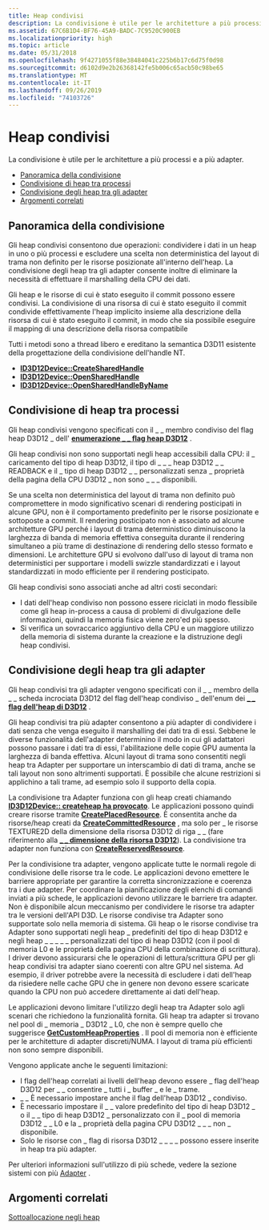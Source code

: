 ```yaml
---
title: Heap condivisi
description: La condivisione è utile per le architetture a più processi e a più adapter.
ms.assetid: 67C6B1D4-BF76-45A9-BADC-7C9520C900EB
ms.localizationpriority: high
ms.topic: article
ms.date: 05/31/2018
ms.openlocfilehash: 9f4271055f88e38484041c225b6b17c6d75f0d98
ms.sourcegitcommit: d6102d9e2b26368142fe5b006c65acb50c98be65
ms.translationtype: MT
ms.contentlocale: it-IT
ms.lasthandoff: 09/26/2019
ms.locfileid: "74103726"
---
```

# <a name="shared-heaps"></a>Heap condivisi

La condivisione è utile per le architetture a più processi e a più adapter.

-   [Panoramica della condivisione](#sharing-overview)
-   [Condivisione di heap tra processi](#sharing-heaps-across-processes)
-   [Condivisione degli heap tra gli adapter](#sharing-heaps-across-adapters)
-   [Argomenti correlati](#related-topics)

## <a name="sharing-overview"></a>Panoramica della condivisione

Gli heap condivisi consentono due operazioni: condividere i dati in un heap in uno o più processi e escludere una scelta non deterministica del layout di trama non definito per le risorse posizionate all'interno dell'heap. La condivisione degli heap tra gli adapter consente inoltre di eliminare la necessità di effettuare il marshalling della CPU dei dati.

Gli heap e le risorse di cui è stato eseguito il commit possono essere condivisi. La condivisione di una risorsa di cui è stato eseguito il commit condivide effettivamente l'heap implicito insieme alla descrizione della risorsa di cui è stato eseguito il commit, in modo che sia possibile eseguire il mapping di una descrizione della risorsa compatibile

Tutti i metodi sono a thread libero e ereditano la semantica D3D11 esistente della progettazione della condivisione dell'handle NT.

-   [**ID3D12Device::CreateSharedHandle**](/windows/win32/api/d3d12/nf-d3d12-id3d12device-createsharedhandle)
-   [**ID3D12Device::OpenSharedHandle**](/windows/win32/api/d3d12/nf-d3d12-id3d12device-opensharedhandle)
-   [**ID3D12Device::OpenSharedHandleByName**](/windows/win32/api/d3d12/nf-d3d12-id3d12device-opensharedhandlebyname)

## <a name="sharing-heaps-across-processes"></a>Condivisione di heap tra processi

Gli heap condivisi vengono specificati con il \_ \_ membro condiviso del flag heap D3D12 \_ dell' [**enumerazione \_ \_ flag heap D3D12**](/windows/win32/api/d3d12/ne-d3d12-d3d12_heap_flags) .

Gli heap condivisi non sono supportati negli heap accessibili dalla CPU: il \_ caricamento del tipo di heap D3D12, il tipo di \_ \_ \_ heap D3D12 \_ \_ READBACK e il \_ tipo di heap D3D12 \_ \_ personalizzati senza \_ proprietà della pagina della CPU D3D12 \_ non sono \_ \_ \_ disponibili.

Se una scelta non deterministica del layout di trama non definito può compromettere in modo significativo scenari di rendering posticipati in alcune GPU, non è il comportamento predefinito per le risorse posizionate e sottoposte a commit. Il rendering posticipato non è associato ad alcune architetture GPU perché i layout di trama deterministico diminuiscono la larghezza di banda di memoria effettiva conseguita durante il rendering simultaneo a più trame di destinazione di rendering dello stesso formato e dimensioni. Le architetture GPU si evolvono dall'uso di layout di trama non deterministici per supportare i modelli swizzle standardizzati e i layout standardizzati in modo efficiente per il rendering posticipato.

Gli heap condivisi sono associati anche ad altri costi secondari:

-   I dati dell'heap condiviso non possono essere riciclati in modo flessibile come gli heap in-process a causa di problemi di divulgazione delle informazioni, quindi la memoria fisica viene zero'ed più spesso.
-   Si verifica un sovraccarico aggiuntivo della CPU e un maggiore utilizzo della memoria di sistema durante la creazione e la distruzione degli heap condivisi.

## <a name="sharing-heaps-across-adapters"></a>Condivisione degli heap tra gli adapter

Gli heap condivisi tra gli adapter vengono specificati con il \_ \_ membro della \_ \_ scheda incrociata D3D12 del flag dell'heap condiviso \_ dell'enum dei [**\_ \_ flag dell'heap di D3D12**](/windows/win32/api/d3d12/ne-d3d12-d3d12_heap_flags) .

Gli heap condivisi tra più adapter consentono a più adapter di condividere i dati senza che venga eseguito il marshalling dei dati tra di essi. Sebbene le diverse funzionalità dell'adapter determinino il modo in cui gli adattatori possono passare i dati tra di essi, l'abilitazione delle copie GPU aumenta la larghezza di banda effettiva. Alcuni layout di trama sono consentiti negli heap tra Adapter per supportare un interscambio di dati di trama, anche se tali layout non sono altrimenti supportati. È possibile che alcune restrizioni si applichino a tali trame, ad esempio solo il supporto della copia.

La condivisione tra Adapter funziona con gli heap creati chiamando [**ID3D12Device:: createheap ha provocato**](/windows/win32/api/d3d12/nf-d3d12-id3d12device-createheap). Le applicazioni possono quindi creare risorse tramite [**CreatePlacedResource**](/windows/win32/api/d3d12/nf-d3d12-id3d12device-createplacedresource). È consentita anche da risorse/heap creati da [**CreateCommittedResource**](/windows/win32/api/d3d12/nf-d3d12-id3d12device-createcommittedresource) , ma solo per \_ le risorse TEXTURE2D della dimensione della risorsa D3D12 di riga \_ \_ (fare riferimento alla [**\_ \_ dimensione della risorsa D3D12**](/windows/win32/api/d3d12/ne-d3d12-d3d12_resource_dimension)). La condivisione tra adapter non funziona con [**CreateReservedResource**](/windows/win32/api/d3d12/nf-d3d12-id3d12device-createreservedresource).

Per la condivisione tra adapter, vengono applicate tutte le normali regole di condivisione delle risorse tra le code. Le applicazioni devono emettere le barriere appropriate per garantire la corretta sincronizzazione e coerenza tra i due adapter. Per coordinare la pianificazione degli elenchi di comandi inviati a più schede, le applicazioni devono utilizzare le barriere tra adapter. Non è disponibile alcun meccanismo per condividere le risorse tra adapter tra le versioni dell'API D3D. Le risorse condivise tra Adapter sono supportate solo nella memoria di sistema. Gli heap o le risorse condivise tra Adapter sono supportati negli heap \_ predefiniti del tipo di heap D3D12 e negli heap \_ \_ \_ \_ \_ personalizzati del tipo di heap D3D12 (con il pool di memoria L0 e le proprietà della pagina CPU della combinazione di scrittura). I driver devono assicurarsi che le operazioni di lettura/scrittura GPU per gli heap condivisi tra adapter siano coerenti con altre GPU nel sistema. Ad esempio, il driver potrebbe avere la necessità di escludere i dati dell'heap da risiedere nelle cache GPU che in genere non devono essere scaricate quando la CPU non può accedere direttamente ai dati dell'heap.

Le applicazioni devono limitare l'utilizzo degli heap tra Adapter solo agli scenari che richiedono la funzionalità fornita. Gli heap tra adapter si trovano nel pool di \_ memoria \_ D3D12 \_ L0, che non è sempre quello che suggerisce [**GetCustomHeapProperties**](/windows/win32/api/d3d12/nf-d3d12-id3d12device-getcustomheapproperties) . Il pool di memoria non è efficiente per le architetture di adapter discreti/NUMA. I layout di trama più efficienti non sono sempre disponibili.

Vengono applicate anche le seguenti limitazioni:

-   I flag dell'heap correlati ai livelli dell'heap devono essere \_ flag dell'heap D3D12 per \_ \_ consentire \_ tutti i \_ buffer \_ e le \_ trame.
-   \_ \_ È necessario impostare anche il flag dell'heap D3D12 \_ condiviso.
-   È necessario impostare il \_ \_ valore predefinito del tipo di heap D3D12 \_ o il \_ \_ tipo di heap D3D12 \_ personalizzato con il \_ pool di memoria D3D12 \_ \_ L0 e la \_ proprietà della pagina CPU D3D12 \_ \_ \_ non \_ disponibile.
-   Solo le risorse con \_ flag di risorsa D3D12 \_ \_ \_ \_ possono essere inserite in heap tra più adapter.

Per ulteriori informazioni sull'utilizzo di più schede, vedere la sezione sistemi con più [Adapter](multi-engine.md) .

## <a name="related-topics"></a>Argomenti correlati

<dl> <dt>

[Sottoallocazione negli heap](suballocation-within-heaps.md)
</dt> </dl>

 

 




